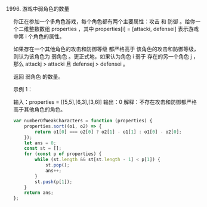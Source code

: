 1996. 游戏中弱角色的数量

你正在参加一个多角色游戏，每个角色都有两个主要属性：攻击 和 防御 。给你一个二维整数数组 properties ，其中 properties[i] = [attacki, defensei] 表示游戏中第 i 个角色的属性。

如果存在一个其他角色的攻击和防御等级 都严格高于 该角色的攻击和防御等级，则认为该角色为 弱角色 。更正式地，如果认为角色 i 弱于 存在的另一个角色 j ，那么 attackj > attacki 且 defensej > defensei 。

返回 弱角色 的数量。

示例 1：

输入：properties = [[5,5],[6,3],[3,6]]
输出：0
解释：不存在攻击和防御都严格高于其他角色的角色。

```js
var numberOfWeakCharacters = function (properties) {
    properties.sort((o1, o2) => {
        return o1[0] === o2[0] ? o2[1] - o1[1] : o1[0] - o2[0];
    });
    let ans = 0;
    const st = [];
    for (const p of properties) {
        while (st.length && st[st.length - 1] < p[1]) {
            st.pop();
            ans++;
        }
        st.push(p[1]);
    }
    return ans;
};
```
